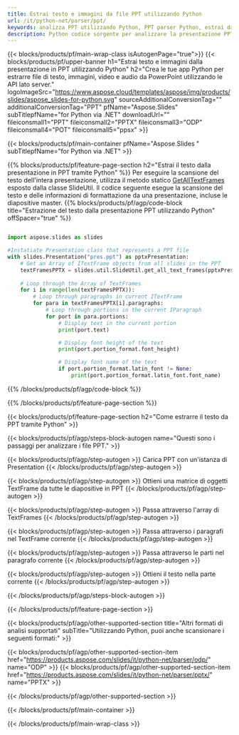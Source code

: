 ```yaml
---
title: Estrai testo e immagini da file PPT utilizzando Python
url: /it/python-net/parser/ppt/
keywords: analizza PPT utilizzando Python, PPT parser Python, estrai dati da PPT in Python, estrai testo da PPT utilizzando Python, estrai immagini da PPT utilizzando Python
description: Python codice sorgente per analizzare la presentazione PPT.
---
```


{{< blocks/products/pf/main-wrap-class isAutogenPage="true">}}
{{< blocks/products/pf/upper-banner h1="Estrai testo e immagini dalla presentazione in PPT utilizzando Python" h2="Crea le tue app Python per estrarre file di testo, immagini, video e audio da PowerPoint utilizzando le API lato server." logoImageSrc="https://www.aspose.cloud/templates/aspose/img/products/slides/aspose_slides-for-python.svg" sourceAdditionalConversionTag="" additionalConversionTag="PPT" pfName="Aspose.Slides" subTitlepfName="for Python via .NET" downloadUrl="" fileiconsmall1="PPT" fileiconsmall2="PPTX" fileiconsmall3="ODP" fileiconsmall4="POT" fileiconsmall5="ppsx" >}}

{{< blocks/products/pf/main-container pfName="Aspose.Slides " subTitlepfName="for Python via .NET" >}}

{{% blocks/products/pf/feature-page-section  h2="Estrai il testo dalla presentazione in PPT tramite Python" %}}
Per eseguire la scansione del testo dell'intera presentazione, utilizza il metodo statico [GetAllTextFrames](https://reference.aspose.com/slides/python-net/aspose.slides.util/slideutil/) esposto dalla classe SlideUtil. Il codice seguente esegue la scansione del testo e delle informazioni di formattazione da una presentazione, incluse le diapositive master.
{{% blocks/products/pf/agp/code-block title="Estrazione del testo dalla presentazione PPT utilizzando Python" offSpacer="true" %}}

```py

import aspose.slides as slides

#Instatiate Presentation class that represents a PPT file
with slides.Presentation("pres.ppt") as pptxPresentation:
    # Get an Array of ITextFrame objects from all slides in the PPT
    textFramesPPTX = slides.util.SlideUtil.get_all_text_frames(pptxPresentation, True)
    
    # Loop through the Array of TextFrames
    for i in range(len(textFramesPPTX)):
	    # Loop through paragraphs in current ITextFrame
        for para in textFramesPPTX[i].paragraphs:
            # Loop through portions in the current IParagraph
            for port in para.portions:
			    # Display text in the current portion
                print(port.text)

    			# Display font height of the text
                print(port.portion_format.font_height)

			    # Display font name of the text
                if port.portion_format.latin_font != None:
                    print(port.portion_format.latin_font.font_name)
```

{{% /blocks/products/pf/agp/code-block %}}

{{% /blocks/products/pf/feature-page-section %}}

{{< blocks/products/pf/feature-page-section  h2="Come estrarre il testo da PPT tramite Python" >}}

{{< blocks/products/pf/agp/steps-block-autogen name="Questi sono i passaggi per analizzare i file PPT." >}}

{{< blocks/products/pf/agp/step-autogen >}}
Carica PPT con un'istanza di Presentation
{{< /blocks/products/pf/agp/step-autogen >}}

{{< blocks/products/pf/agp/step-autogen >}}
Ottieni una matrice di oggetti TextFrame da tutte le diapositive in PPT
{{< /blocks/products/pf/agp/step-autogen >}}

{{< blocks/products/pf/agp/step-autogen >}}
Passa attraverso l'array di TextFrames
{{< /blocks/products/pf/agp/step-autogen >}}

{{< blocks/products/pf/agp/step-autogen >}}
Passa attraverso i paragrafi nel TextFrame corrente
{{< /blocks/products/pf/agp/step-autogen >}}

{{< blocks/products/pf/agp/step-autogen >}}
Passa attraverso le parti nel paragrafo corrente
{{< /blocks/products/pf/agp/step-autogen >}}

{{< blocks/products/pf/agp/step-autogen >}}
Ottieni il testo nella parte corrente
{{< /blocks/products/pf/agp/step-autogen >}}

{{< /blocks/products/pf/agp/steps-block-autogen >}}

{{< /blocks/products/pf/feature-page-section >}}

{{< blocks/products/pf/agp/other-supported-section title="Altri formati di analisi supportati" subTitle="Utilizzando Python, puoi anche scansionare i seguenti formati:" >}}

{{< blocks/products/pf/agp/other-supported-section-item href="https://products.aspose.com/slides/it/python-net/parser/odp/" name="ODP" >}}
{{< blocks/products/pf/agp/other-supported-section-item href="https://products.aspose.com/slides/it/python-net/parser/pptx/" name="PPTX" >}}


{{< /blocks/products/pf/agp/other-supported-section >}}

{{< /blocks/products/pf/main-container >}}
    
{{< /blocks/products/pf/main-wrap-class >}}